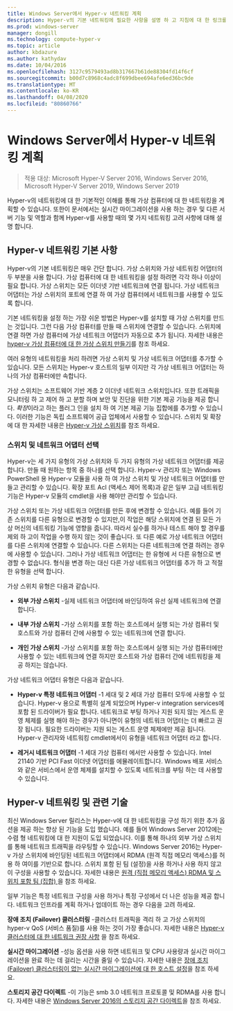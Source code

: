 ```yaml
---
title: Windows Server에서 Hyper-v 네트워킹 계획
description: Hyper-v의 기본 네트워킹에 필요한 사항을 설명 하 고 지침에 대 한 링크를 제공 합니다.
ms.prod: windows-server
manager: dongill
ms.technology: compute-hyper-v
ms.topic: article
author: kbdazure
ms.author: kathydav
ms.date: 10/04/2016
ms.openlocfilehash: 3127c9579493ad8b317667b61de88304fd14f6cf
ms.sourcegitcommit: b00d7c8968c4adc8f699dbee694afe6ed36bc9de
ms.translationtype: MT
ms.contentlocale: ko-KR
ms.lasthandoff: 04/08/2020
ms.locfileid: "80860766"
---
```

# <a name="plan-for-hyper-v-networking-in-windows-server"></a>Windows Server에서 Hyper-v 네트워킹 계획

>적용 대상: Microsoft Hyper-V Server 2016, Windows Server 2016, Microsoft Hyper-V Server 2019, Windows Server 2019
  
Hyper-v의 네트워킹에 대 한 기본적인 이해를 통해 가상 컴퓨터에 대 한 네트워킹을 계획할 수 있습니다. 또한이 문서에서는 실시간 마이그레이션을 사용 하는 경우 및 다른 서버 기능 및 역할과 함께 Hyper-v를 사용할 때의 몇 가지 네트워킹 고려 사항에 대해 설명 합니다.  
  
## <a name="hyper-v-networking-basics"></a>Hyper-v 네트워킹 기본 사항  
Hyper-v의 기본 네트워킹은 매우 간단 합니다. 가상 스위치와 가상 네트워킹 어댑터의 두 부분을 사용 합니다. 가상 컴퓨터에 대 한 네트워킹을 설정 하려면 각각 하나 이상이 필요 합니다. 가상 스위치는 모든 이더넷 기반 네트워크에 연결 됩니다. 가상 네트워크 어댑터는 가상 스위치의 포트에 연결 하 여 가상 컴퓨터에서 네트워크를 사용할 수 있도록 합니다.  
  
기본 네트워킹을 설정 하는 가장 쉬운 방법은 Hyper-v를 설치할 때 가상 스위치를 만드는 것입니다. 그런 다음 가상 컴퓨터를 만들 때 스위치에 연결할 수 있습니다. 스위치에 연결 하면 가상 컴퓨터에 가상 네트워크 어댑터가 자동으로 추가 됩니다. 자세한 내용은 [hyper-v 가상 컴퓨터에 대 한 가상 스위치 만들기](../get-started/Create-a-virtual-switch-for-Hyper-V-virtual-machines.md)를 참조 하세요.  
  
여러 유형의 네트워킹을 처리 하려면 가상 스위치 및 가상 네트워크 어댑터를 추가할 수 있습니다. 모든 스위치는 Hyper-v 호스트의 일부 이지만 각 가상 네트워크 어댑터는 하나의 가상 컴퓨터에만 속합니다.  
  
가상 스위치는 소프트웨어 기반 계층 2 이더넷 네트워크 스위치입니다. 또한 트래픽을 모니터링 하 고 제어 하 고 분할 하며 보안 및 진단을 위한 기본 제공 기능을 제공 합니다.  *확장*이라고 하는 플러그 인을 설치 하 여 기본 제공 기능 집합에를 추가할 수 있습니다. 이러한 기능은 독립 소프트웨어 공급 업체에서 사용할 수 있습니다. 스위치 및 확장에 대 한 자세한 내용은 [Hyper-v 가상 스위치](../../hyper-v-virtual-switch/Hyper-V-Virtual-Switch.md)를 참조 하세요.  
  
### <a name="switch-and-network-adapter-choices"></a>스위치 및 네트워크 어댑터 선택  
Hyper-v는 세 가지 유형의 가상 스위치와 두 가지 유형의 가상 네트워크 어댑터를 제공 합니다. 만들 때 원하는 항목 중 하나를 선택 합니다. Hyper-v 관리자 또는 Windows PowerShell 용 Hyper-v 모듈을 사용 하 여 가상 스위치 및 가상 네트워크 어댑터를 만들고 관리할 수 있습니다. 확장 포트 Acl (액세스 제어 목록)과 같은 일부 고급 네트워킹 기능은 Hyper-v 모듈의 cmdlet을 사용 해야만 관리할 수 있습니다.  
  
가상 스위치 또는 가상 네트워크 어댑터를 만든 후에 변경할 수 있습니다. 예를 들어 기존 스위치를 다른 유형으로 변경할 수 있지만,이 작업은 해당 스위치에 연결 된 모든 가상 머신의 네트워킹 기능에 영향을 줍니다.  따라서 실수를 하거나 테스트 해야 할 경우를 제외 하 고이 작업을 수행 하지 않는 것이 좋습니다. 또 다른 예로 가상 네트워크 어댑터를 다른 스위치에 연결할 수 있습니다. 다른 스위치는 다른 네트워크에 연결 하려는 경우에 사용할 수 있습니다. 그러나 가상 네트워크 어댑터는 한 유형에 서 다른 유형으로 변경할 수 없습니다. 형식을 변경 하는 대신 다른 가상 네트워크 어댑터를 추가 하 고 적절 한 유형을 선택 합니다.  
  
가상 스위치 유형은 다음과 같습니다.  
  
-   **외부 가상 스위치** -실제 네트워크 어댑터에 바인딩하여 유선 실제 네트워크에 연결 합니다.  
  
-   **내부 가상 스위치** -가상 스위치를 포함 하는 호스트에서 실행 되는 가상 컴퓨터 및 호스트와 가상 컴퓨터 간에 사용할 수 있는 네트워크에 연결 합니다.  
  
-   **개인 가상 스위치** -가상 스위치를 포함 하는 호스트에서 실행 되는 가상 컴퓨터에만 사용할 수 있는 네트워크에 연결 하지만 호스트와 가상 컴퓨터 간에 네트워킹을 제공 하지는 않습니다.  
  
가상 네트워크 어댑터 유형은 다음과 같습니다.  
  
-   **Hyper-v 특정 네트워크 어댑터** -1 세대 및 2 세대 가상 컴퓨터 모두에 사용할 수 있습니다. Hyper-v 용으로 특별히 설계 되었으며 Hyper-v integration services에 포함 된 드라이버가 필요 합니다. 네트워크로 부팅 하거나 지원 되지 않는 게스트 운영 체제를 실행 해야 하는 경우가 아니면이 유형의 네트워크 어댑터는 더 빠르고 권장 됩니다. 필요한 드라이버는 지원 되는 게스트 운영 체제에만 제공 됩니다. Hyper-v 관리자와 네트워킹 cmdlet에서이 유형을 네트워크 어댑터 라고 합니다.  
  
-   **레거시 네트워크 어댑터** -1 세대 가상 컴퓨터 에서만 사용할 수 있습니다. Intel 21140 기반 PCI Fast 이더넷 어댑터를 에뮬레이트합니다. Windows 배포 서비스와 같은 서비스에서 운영 체제를 설치할 수 있도록 네트워크를 부팅 하는 데 사용할 수 있습니다.  
  
## <a name="hyper-v-networking-and-related-technologies"></a>Hyper-v 네트워킹 및 관련 기술  
최신 Windows Server 릴리스는 Hyper-v에 대 한 네트워킹을 구성 하기 위한 추가 옵션을 제공 하는 향상 된 기능을 도입 했습니다. 예를 들어 Windows Server 2012에는 수렴 형 네트워킹에 대 한 지원이 도입 되었습니다. 이를 통해 하나의 외부 가상 스위치를 통해 네트워크 트래픽을 라우팅할 수 있습니다. Windows Server 2016는 Hyper-v 가상 스위치에 바인딩된 네트워크 어댑터에서 RDMA (원격 직접 메모리 액세스)를 허용 하 여이를 기반으로 합니다. 스위치 포함 된 팀 (설정)을 사용 하거나 사용 하지 않고이 구성을 사용할 수 있습니다. 자세한 내용은 [원격 &#40;직접 메모리 액세스&#41; RDMA 및 스위치 포함 팀 &#40;집합&#41; ](../../hyper-v-virtual-switch/RDMA-and-Switch-Embedded-Teaming.md) 을 참조 하세요.  
  
일부 기능은 특정 네트워크 구성을 사용 하거나 특정 구성에서 더 나은 성능을 제공 합니다. 네트워크 인프라를 계획 하거나 업데이트 하는 경우 다음을 고려 하세요.  
  
**장애 조치 (Failover) 클러스터링** -클러스터 트래픽을 격리 하 고 가상 스위치의 hyper-v QoS (서비스 품질)를 사용 하는 것이 가장 좋습니다. 자세한 내용은 [Hyper-v 클러스터에 대 한 네트워크 권장 사항](https://technet.microsoft.com/library/dn550728.aspx) 을 참조 하세요.  
  
**실시간 마이그레이션** -성능 옵션을 사용 하면 네트워크 및 CPU 사용량과 실시간 마이그레이션을 완료 하는 데 걸리는 시간을 줄일 수 있습니다. 자세한 내용은 [장애 조치 (Failover) 클러스터링이 없는 실시간 마이그레이션에 대 한 호스트 설정](../deploy/set-up-hosts-for-live-migration-without-failover-clustering.md)을 참조 하세요.  
  
**스토리지 공간 다이렉트** -이 기능은 smb 3.0 네트워크 프로토콜 및 RDMA를 사용 합니다. 자세한 내용은 [Windows Server 2016의 스토리지 공간 다이렉트](../../../storage/storage-spaces/storage-spaces-direct-overview.md)을 참조 하세요.